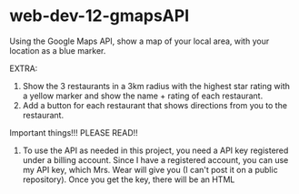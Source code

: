 # web-dev-12-gmapsAPI
Using the Google Maps API, show a map of your local area, with your location as a blue marker.

EXTRA:

1. Show the 3 restaurants in a 3km radius with the highest star rating with a yellow marker and show the name + rating of each restaurant.   
2. Add a button for each restaurant that shows directions from you to the restaurant.  

Important things!!! PLEASE READ!!

1. To use the API as needed in this project, you need a API key registered under a billing account. Since I have a registered account, you can use my API key, which Mrs. Wear will give you (I can't post it on a public repository). Once you get the key, there will be an HTML <script> tag you need (you can find on the "initilizing map" link and it will have a space in the link that says "API_KEY" You need to replace that with the key you get emailed. 
Be happy. Receiving this key makes your life a lot easier. 

2. Here are some links that will also help you with various requirments of the project. 
- Initilizing the map: https://developers.google.com/maps/documentation/javascript/adding-a-google-map?hl=en_US  
- When you receive a response for your search request it will look like this: https://developers.google.com/places/web-service/search#PlaceSearchResponses
- When searching for the restaurants, the API has a built in service called "nearby search" learn about it here: https://developers.google.com/maps/documentation/javascript/places#place_search_requests
- 
